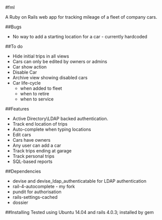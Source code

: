 #fml

A Ruby on Rails web app for tracking mileage of a fleet of company cars.

##Bugs
* No way to add a starting location for a car - currently hardcoded

##To do
* Hide initial trips in all views
* Cars can only be edited by owners or admins
* Car show action
* Disable Car
* Archive view showing disabled cars
* Car life-cycle
  * when added to fleet
  * when to retire
  * when to service

##Features
* Active Directory\LDAP backed authentication.
* Track end location of trips
* Auto-complete when typing locations
* Edit cars
* Cars have owners
* Any user can add a car
* Track trips ending at garage
* Track personal trips
* SQL-based reports

##Dependencies
* devise and devise_ldap_authenticatable for LDAP authentication
* rail-4-autocomplete - my fork
* pundit for authorisation
* rails-settings-cached
* dossier

##Installing
Tested using Ubuntu 14.04 and rails 4.0.3; installed by gem
